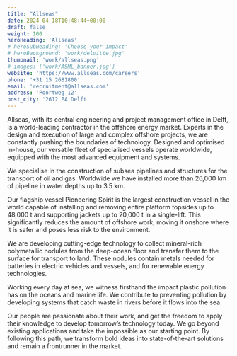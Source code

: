 ```yaml
---
title: "Allseas"
date: 2024-04-18T10:48:44+00:00
draft: false
weight: 100
heroHeading: 'Allseas'
# heroSubHeading: 'Choose your impact'
# heroBackground: 'work/deloitte.jpg'
thumbnail: 'work/allseas.png'
# images: ['work/ASML_banner.jpg']
website: 'https://www.allseas.com/careers'
phone: '+31 15 2681800'
email: 'recruitment@allseas.com'
address: 'Poortweg 12'
post_city: '2612 PA Delft'
---
```


Allseas, with its central engineering and project management office in Delft, is a world-leading contractor in the offshore energy market. Experts in the design and execution of large and complex offshore projects, we are constantly pushing the boundaries of technology. Designed and optimised in-house, our versatile fleet of specialised vessels operate worldwide, equipped with the most advanced equipment and systems.

We specialise in the construction of subsea pipelines and structures for the transport of oil and gas. Worldwide we have installed more than 26,000 km of pipeline in water depths up to 3.5 km.

Our flagship vessel Pioneering Spirit  is the largest construction vessel in the world capable of installing and removing entire platform topsides up to 48,000 t and supporting jackets up to 20,000 t in a single-lift. This significantly reduces the amount of offshore work, moving it onshore where it is safer and poses less risk to the environment.

We are developing cutting-edge technology to collect mineral-rich polymetallic nodules from the deep-ocean floor and transfer them to the surface for transport to land. These nodules contain metals needed for batteries in electric vehicles and vessels, and for renewable energy technologies.

Working every day at sea, we witness firsthand the impact plastic pollution has on the oceans and marine life. We contribute to preventing pollution by developing systems that catch waste in rivers before it flows into the sea.

Our people are passionate about their work, and get the freedom to apply their knowledge to develop tomorrow’s technology today. We go beyond existing applications and take the impossible as our starting point. By following this path, we transform bold ideas into state-of-the-art solutions and remain a frontrunner in the market.
